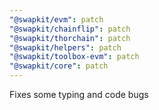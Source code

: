 ```yaml
---
"@swapkit/evm": patch
"@swapkit/chainflip": patch
"@swapkit/thorchain": patch
"@swapkit/helpers": patch
"@swapkit/toolbox-evm": patch
"@swapkit/core": patch
---
```


Fixes some typing and code bugs
